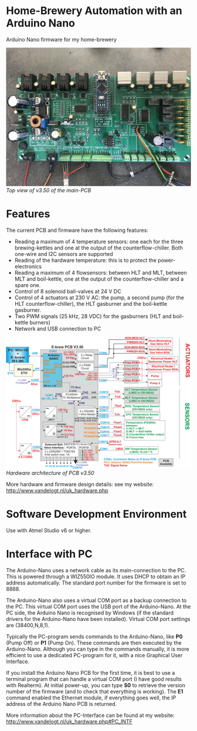 # Home-Brewery Automation with an Arduino Nano
Arduino Nano firmware for my home-brewery

![frontpanel](img/main_pcb_picture.jpg)<br>
*Top view of v3.50 of the main-PCB*

# Features
The current PCB and firmware have the following features:
- Reading a maximum of 4 temperature sensors: one each for the three brewing-kettles and one at the output of the counterflow-chiller. Both one-wire and I2C sensors are supported
- Reading of the hardware temperature: this is to protect the power-electronics
- Reading a maximum of 4 flowsensors: between HLT and MLT, between MLT and boil-kettle, one at the output of the counterflow-chiller and a spare one.
- Control of 8 solenoid ball-valves at 24 V DC
- Control of 4 actuators at 230 V AC: the pump, a second pump (for the HLT counterflow-chiller), the HLT gasburner and the boil-kettle gasburner.
- Two PWM signals (25 kHz, 28 VDC) for the gasburners (HLT and boil-kettle burners)
- Network and USB connection to PC

![frontpanel](img/hw_architecture.png)<br>
*Hardware architecture of PCB v3.50*

More hardware and firmware design details: see my website: http://www.vandelogt.nl/uk_hardware.php

# Software Development Environment
Use with Atmel Studio v6 or higher.

# Interface with PC
The Arduino-Nano uses a network cable as its main-connection to the PC. This is powered through a WIZ550IO module. It uses DHCP to obtain an IP address automatically.
The standard port number for the firmware is set to 8888. 

The Arduino-Nano also uses a virtual COM port as a backup connection to the PC. This virtual COM port uses the USB port of the Arduino-Nano. At the PC side, the Arduino Nano is recognised by Windows
(if the standard drivers for the Arduino-Nano have been installed). Virtual COM port settings are (38400,N,8,1).

Typically the PC-program sends commands to the Arduino-Nano, like **P0** (Pump Off) or **P1** (Pump On). These commands are then executed by the Arduino-Nano.
Although you can type in the commands manually, it is more efficient to use a dedicated PC-program for it, with a nice Graphical User Interface.

If you install the Arduino Nano PCB for the first time, it is best to use a terminal program that can handle a virtual COM port (I have good results with Realterm). At initial power-up, you can type **S0** to retrieve
the version number of the firmware (and to check that everything is working). The **E1** command enabled the Ethernet module, if everything goes well, the IP address of the Arduino Nano PCB is returned.

More information about the PC-Interface can be found at my website: http://www.vandelogt.nl/uk_hardware.php#PC_INTF



